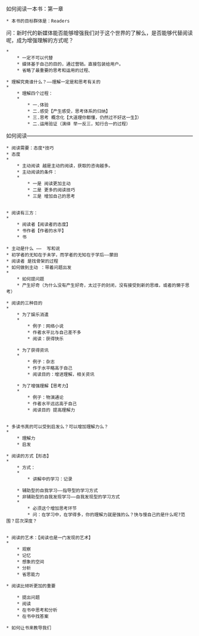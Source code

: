 如何阅读一本书：第一章

	* 本书的目标群体是：Readers


问：新时代的新媒体能否能够增强我们对于这个世界的了解么，是否能够代替阅读呢，成为增强理解的方式呢？

	* 
		* 一定不可以代替
		* 媒体基于自己的目的，通过营销。直接包装给用户。
		* 省略了最重要的思考和运用的过程、

	* 理解究竟谁什么？——理解一定是和思考有关的
	* 
		* 理解四个过程：
		* 
			* 一.体验
			* 二.感受【产生感受，思考体系的归纳】
			* 三.思考 概念化【大道理你都懂，仍然过不好这一生】）
			* 二.运用验证（演绎 举一反三，知行合一的过程）



如何阅读————————————————————————————————

	* 阅读需要：态度*技巧
	* 态度
	* 
		* 主动阅读 越是主动的阅读，获取的咨询越多。
		* 主动阅读的条件：
		* 
			* 一是 阅读更加主动
			* 二是 更多的阅读技巧
			* 三是 增加自己的思考


	* 阅读有三方：
	* 
		* 阅读者【阅读者的态度】
		* 书作者【作者的水平】
		* 书

	* 主动是什么 ——  写和说
	* 初学者的无知在于未学，而学者的无知在于学后——蒙田
	* 阅读者 是找骨架的过程
	* 如何做到主动 ：带着问题出发
	* 
		* 如何提问题
		* 产生好奇（为什么没有产生好奇，太过于的封闭，没有接受到新的思维，或者的懒于思考）

	* 阅读的三种目的
	* 
		* 为了娱乐消遣
		* 
			* 例子：网络小说
			* 作者水平比与自己差不多
			* 阅读：获得快乐

		* 为了获得资讯
		* 
			* 例子：杂志
			* 作于水平略高于自己
			* 阅读目的：增进理解，相关资讯

		* 为了增强理解【思考力】
		* 
			* 例子：物演通论
			* 作者水平远远高于自己
			* 阅读目的 提高理解力


	* 多读书真的可以受到启发么？可以增加理解力么？
	* 
		* 理解力
		* 启发

	* 阅读的方式【形态】
	* 
		* 方式：
		* 
			* 讲解中的学习：记录

		* 辅助型的自我学习——指导型的学习方式
		* 非辅助型的自我发现学习——自我发现型的学习方式
		* 
			* 必须这个增加思考环节
			* 问：在学习中，在学得多，你的理解力就是强的么？快与慢自己的是什么呢?范围？层次深度？


	* 阅读的艺术：【阅读也是一门发现的艺术】
	* 
		* 观察
		* 记忆
		* 想象的空间
		* 分析
		* 省思能力

	* 阅读比倾听更加的重要

		* 提出问题
		* 阅读
		* 在书中思考和分析
		* 在书中找答案

	* 如何让书来教导我们

